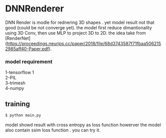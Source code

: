 # DNNRenderer


DNN Render is modle for rednering 3D shapes . yet model result not that good (could be not converge yet). the model first reduce dimantionality using 3D Conv, then use MLP to project 3D to 2D.  the idea take from [RenderNet] (https://proceedings.neurips.cc/paper/2018/file/68d3743587f71fbaa5062152985aff40-Paper.pdf).

### model requirement
1-tensorflow 1 \
2-PIL\
3-trimesh\
4-numpy


## training
```sh
$ python main.py
```
model showd result with cross entropy as loss function howerver the model also contain ssim loss function . you can try it.

